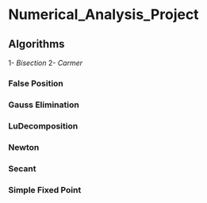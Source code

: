 # Numerical_Analysis_Project
## Algorithms
1- *Bisection*
2- *Carmer*
### False Position
### Gauss Elimination
### LuDecomposition
### Newton
### Secant
### Simple Fixed Point
